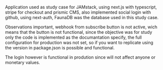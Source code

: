 Application used as study case for JAMstack, using next.js with typescript, stripe
for checkout and prismic CMS, also implemented social login with github, using next-auth,
FaunaDB was the database used in this study case.

Observations important, webhook from subscribe button is not active, wich means that the button is not functional,
since the objective was for study only the code is implemented as the documantation specify,
the full configuration for production was not set, so if you want to replicate using the
version in package.json is possible and functional.

The login however is functional in prodution since will not affect anyone or monetary values.
